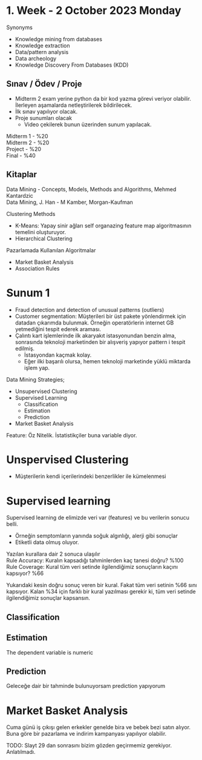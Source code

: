 # 1. Week - 2 October 2023 Monday

Synonyms
* Knowledge mining from databases
* Knowledge extraction
* Data/pattern analysis
* Data archeology
* Knowledge Discovery From Databases (KDD)

## Sınav / Ödev / Proje
* Midterm 2 exam yerine python da bir kod yazma görevi veriyor olabilir. İlerleyen aşamalarda netleştirilerek bildirilecek.
* İlk sınav yapılıyor olacak.
* Proje sunumları olacak
  * Video çekilerek bunun üzerinden sunum yapılacak.

Midterm 1 - %20  
Midterm 2 - %20  
Project - %20  
Final - %40

## Kitaplar

Data Mining - Concepts, Models, Methods and Algorithms, Mehmed Kantardzic  
Data Mining, J. Han - M Kamber, Morgan-Kaufman


Clustering Methods
* K-Means: Yapay sinir ağları self organazing feature map algoritmasının temelini oluşturuyor.
* Hierarchical Clustering

Pazarlamada Kullanılan Algoritmalar
* Market Basket Analysis
* Association Rules

# Sunum 1

* Fraud detection and detection of unusual patterns (outliers)
* Customer segmentation: Müşterileri bir üst pakete yönlendirmek için datadan çıkarımda bulunmak. Örneğin operatörlerin internet GB yetmediğini tespit ederek araması.
* Çalıntı kart işlemlerinde ilk akaryakıt istasyonundan benzin alma, sonrasında teknoloji marketinden bir alışveriş yapıyor pattern i tespit edilmiş.
  * İstasyondan kaçmak kolay.
  * Eğer ilki başarılı olursa, hemen teknoloji marketinde yüklü miktarda işlem yap.

Data Mining Strategies;
* Unsupervised Clustering
* Supervised Learning
  * Classification
  * Estimation
  * Prediction
* Market Basket Analysis

Feature: Öz Nitelik. İstatistikçiler buna variable diyor.

# Unspervised Clustering
* Müşterilerin kendi içerilerindeki benzerlikler ile kümelenmesi

# Supervised learning 
Supervised learning de elimizde veri var (features) ve bu verilerin sonucu belli.
* Örneğin semptomların yanında soğuk algınlığı, alerji gibi sonuçlar
* Etiketli data olmuş oluyor.

Yazılan kurallara dair 2 sonuca ulaşılır  
Rule Accuracy: Kuralın kapsadığı tahminlerden kaç tanesi doğru? %100  
Rule Coverage: Kural tüm veri setinde ilgilendiğimiz sonuçların kaçını kapsıyor? %66  

Yukarıdaki kesin doğru sonuç veren bir kural. Fakat tüm veri setinin %66 sını kapsıyor. Kalan %34 için farklı bir kural yazılması gerekir ki, tüm veri setinde ilgilendiğimiz sonuçlar kapsansın.

## Classification

## Estimation
The dependent variable is numeric

## Prediction
Geleceğe dair bir tahminde bulunuyorsam prediction yapıyorum

# Market Basket Analysis
Cuma günü iş çıkışı gelen erkekler genelde bira ve bebek bezi satın alıyor.  
Buna göre bir pazarlama ve indirim kampanyası yapılıyor olabilir.

TODO: Slayt 29 dan sonrasını bizim gözden geçirmemiz gerekiyor. Anlatılmadı.
